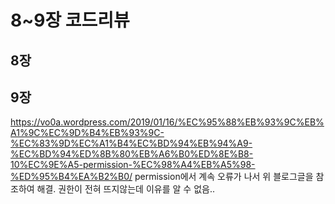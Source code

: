 # 8~9장 코드리뷰
## 8장

## 9장

https://vo0a.wordpress.com/2019/01/16/%EC%95%88%EB%93%9C%EB%A1%9C%EC%9D%B4%EB%93%9C-%EC%83%9D%EC%A1%B4%EC%BD%94%EB%94%A9-%EC%BD%94%ED%8B%80%EB%A6%B0%ED%8E%B8-10%EC%9E%A5-permission-%EC%98%A4%EB%A5%98-%ED%95%B4%EA%B2%B0/ permission에서 계속 오류가 나서 위 블로그글을 참조하여 해결.
권한이 전혀 뜨지않는데 이유를 알 수 없음..
